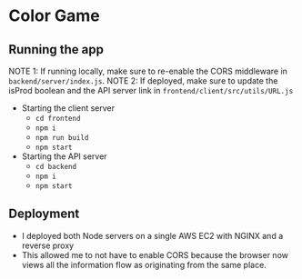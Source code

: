 # Color Game

## Running the app
NOTE 1: If running locally, make sure to re-enable the CORS middleware in `backend/server/index.js`.
NOTE 2: If deployed, make sure to update the isProd boolean and the API server link in `frontend/client/src/utils/URL.js`
- Starting the client server
  - `cd frontend`
  - `npm i`
  - `npm run build`
  - `npm start`
- Starting the API server
  - `cd backend`
  - `npm i`
  - `npm start`

## Deployment
- I deployed both Node servers on a single AWS EC2 with NGINX and a reverse proxy
- This allowed me to not have to enable CORS because the browser now views all the information flow as originating from the same place.